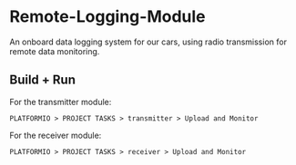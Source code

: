 # Remote-Logging-Module

An onboard data logging system for our cars, using radio transmission for remote data monitoring.

## Build + Run

For the transmitter module:

`PLATFORMIO > PROJECT TASKS > transmitter > Upload and Monitor`

For the receiver module:

`PLATFORMIO > PROJECT TASKS > receiver > Upload and Monitor`
